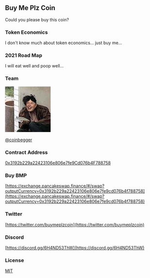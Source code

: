 ## Buy Me Plz Coin
Could you please buy this coin?

### Token Economics
I don't know much about token economics... just buy me...

### 2021 Road Map
I will eat well and poop well...

### Team
![@coinbegger](coinbegger.jpg)

[@coinbegger](http://github.com/coinbegger)

### Contract Address
[0x3192b229a22423106e806e7fe9Cd076b4F788758](https://bscscan.com/token/0x3192b229a22423106e806e7fe9Cd076b4F788758)

### Buy BMP
[https://exchange.pancakeswap.finance/#/swap?outputCurrency=0x3192b229a22423106e806e7fe9cd076b4f788758](https://exchange.pancakeswap.finance/#/swap?outputCurrency=0x3192b229a22423106e806e7fe9cd076b4f788758)

### Twitter
[https://twitter.com/buymeplzcoin](https://twitter.com/buymeplzcoin)

### Discord
[https://discord.gg/6H4ND53ThW](https://discord.gg/6H4ND53ThW)

### License
[MIT](https://github.com/buymeplzcoin/buymeplzcoin.github.io/blob/main/LICENSE)